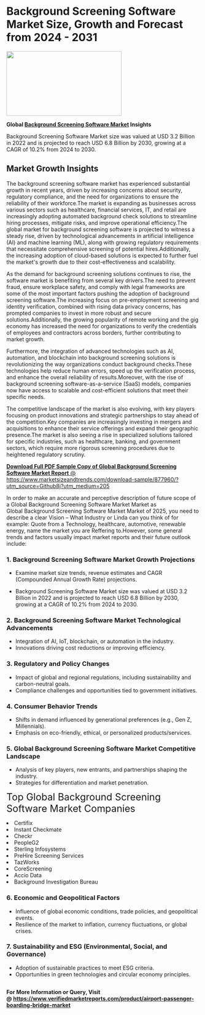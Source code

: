 <H1>Background Screening Software Market Size, Growth and Forecast from 2024 - 2031</H1><img class="aligncenter size-medium wp-image-584254" src="https://thirdeyenews.in/wp-content/uploads/2024/09/Global-Market-Research-300x168.jpeg" alt="" width="300" height="168" /><p><strong>Global&nbsp;<a href="https://www.marketsizeandtrends.com/download-sample/877960/?utm_source=Github8j?utm_medium=205">Background Screening Software Market</a> Insights</strong></p><p>Background Screening Software Market size was valued at USD 3.2 Billion in 2022 and is projected to reach USD 6.8 Billion by 2030, growing at a CAGR of 10.2% from 2024 to 2030.</p><p><h2>Market Growth Insights</h2> <p>The background screening software market has experienced substantial growth in recent years, driven by increasing concerns about security, regulatory compliance, and the need for organizations to ensure the reliability of their workforce.The market is expanding as businesses across various sectors such as healthcare, financial services, IT, and retail are increasingly adopting automated background check solutions to streamline hiring processes, mitigate risks, and improve operational efficiency.The global market for background screening software is projected to witness a steady rise, driven by technological advancements in artificial intelligence (AI) and machine learning (ML), along with growing regulatory requirements that necessitate comprehensive screening of potential hires.Additionally, the increasing adoption of cloud-based solutions is expected to further fuel the market's growth due to their cost-effectiveness and scalability.</p> <p><a href="#"></a></p> <p>As the demand for background screening solutions continues to rise, the software market is benefiting from several key drivers.The need to prevent fraud, ensure workplace safety, and comply with legal frameworks are some of the most important factors pushing the adoption of background screening software.The increasing focus on pre-employment screening and identity verification, combined with rising data privacy concerns, has prompted companies to invest in more robust and secure solutions.Additionally, the growing popularity of remote working and the gig economy has increased the need for organizations to verify the credentials of employees and contractors across borders, further contributing to market growth.</p> <p>Furthermore, the integration of advanced technologies such as AI, automation, and blockchain into background screening solutions is revolutionizing the way organizations conduct background checks.These technologies help reduce human errors, speed up the verification process, and enhance the overall reliability of results.Moreover, with the rise of background screening software-as-a-service (SaaS) models, companies now have access to scalable and cost-efficient solutions that meet their specific needs.</p> <p>The competitive landscape of the market is also evolving, with key players focusing on product innovations and strategic partnerships to stay ahead of the competition.Key companies are increasingly investing in mergers and acquisitions to enhance their service offerings and expand their geographic presence.The market is also seeing a rise in specialized solutions tailored for specific industries, such as healthcare, banking, and government sectors, which require more rigorous screening procedures due to heightened regulatory scrutiny.</p> <p><a href="#"></p><p><span class=""><strong>Download Full PDF Sample Copy of Global Background Screening Software Market Report</strong> @ <a href="https://www.marketsizeandtrends.com/download-sample/877960/?utm_source=Github8j?utm_medium=205" target="_blank">https://www.marketsizeandtrends.com/download-sample/877960/?utm_source=Github8j?utm_medium=205</a></span></p><p>In order to make an accurate and perceptive description of future scope of a Global&nbsp;Background Screening Software Market Market as Global&nbsp;Background Screening Software Market Market of 2025, you need to describe a clear Vision &ndash; What Industry or Linda can you think of for example: Quote from a Technology, healthcare, automotive, renewable energy, name the market you are Reffering to.However, some general trends and factors usually impact market reports and their future outlook include:</p><h3>1.&nbsp;<strong>Background Screening Software Market Growth Projections</strong></h3><ul><li>Examine market size trends, revenue estimates and CAGR (Compounded Annual Growth Rate) projections.</li><li><p>Background Screening Software Market size was valued at USD 3.2 Billion in 2022 and is projected to reach USD 6.8 Billion by 2030, growing at a CAGR of 10.2% from 2024 to 2030.</p></li></ul><h3>2.&nbsp;<strong>Background Screening Software Market Technological Advancements</strong></h3><ul><li>Integration of AI, IoT, blockchain, or automation in the industry.</li><li>Innovations driving cost reductions or improving efficiency.</li></ul><h3>3.&nbsp;<strong>Regulatory and Policy Changes</strong></h3><ul><li>Impact of global and regional regulations, including sustainability and carbon-neutral goals.</li><li>Compliance challenges and opportunities tied to government initiatives.</li></ul><h3>4.&nbsp;<strong>Consumer Behavior Trends</strong></h3><ul><li>Shifts in demand influenced by generational preferences (e.g., Gen Z, Millennials).</li><li>Emphasis on eco-friendly, ethical, or personalized products/services.</li></ul><h3>5.&nbsp;<strong>Global Background Screening Software Market Competitive Landscape</strong></h3><ul><li>Analysis of key players, new entrants, and partnerships shaping the industry.</li><li>Strategies for differentiation and market penetration.</li></ul><p data-pm-slice="1 1 []"><span style="color: inherit; font-family: inherit; font-size: 25px;">Top Global Background Screening Software Market Companies</span></p><div class="" data-test-id=""><p><li>Certifix</li><li> Instant Checkmate</li><li> Checkr</li><li> PeopleG2</li><li> Sterling Infosystems</li><li> PreHire Screening Services</li><li> TazWorks</li><li> CoreScreening</li><li> Accio Data</li><li> Background Investigation Bureau</li></p></div><h3>6.&nbsp;<strong>Economic and Geopolitical Factors</strong></h3><ul><li>Influence of global economic conditions, trade policies, and geopolitical events.</li><li>Resilience of the market to inflation, currency fluctuations, or global crises.</li></ul><h3>7.&nbsp;<strong>Sustainability and ESG (Environmental, Social, and Governance)</strong></h3><ul><li>Adoption of sustainable practices to meet ESG criteria.</li><li>Opportunities in green technologies and circular economy principles.</li></ul><h2><strong style="font-size: 14px;">For More Information or Query, Visit @&nbsp;</strong><a style="background-color: #ffffff; font-size: 14px;" href="https://www.marketsizeandtrends.com/report/background-screening-software-market/" target="_blank">https://www.verifiedmarketreports.com/product/airport-passenger-boarding-bridge-market</a></h2>